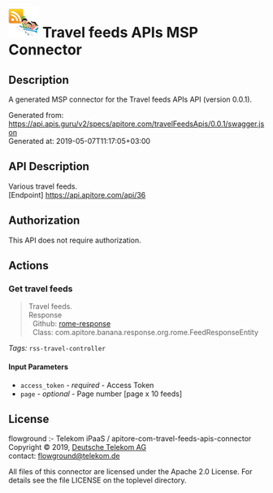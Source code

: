 # ![LOGO](logo.png) Travel feeds APIs MSP Connector

## Description

A generated MSP connector for the Travel feeds APIs API (version 0.0.1).

Generated from: https://api.apis.guru/v2/specs/apitore.com/travelFeedsApis/0.0.1/swagger.json<br/>
Generated at: 2019-05-07T11:17:05+03:00

## API Description

Various travel feeds.<BR />[Endpoint] https://api.apitore.com/api/36

## Authorization

This API does not require authorization.

## Actions

### Get travel feeds

> Travel feeds.<BR />Response<BR />&nbsp; Github: <a href="https://github.com/keigohtr/apitore-response-parent/tree/master/rome-response">rome-response</a><BR />&nbsp; Class: com.apitore.banana.response.org.rome.FeedResponseEntity<BR />

*Tags:* `rss-travel-controller`

#### Input Parameters
* `access_token` - _required_ - Access Token
* `page` - _optional_ - Page number [page x 10 feeds]

## License

flowground :- Telekom iPaaS / apitore-com-travel-feeds-apis-connector<br/>
Copyright © 2019, [Deutsche Telekom AG](https://www.telekom.de)<br/>
contact: flowground@telekom.de

All files of this connector are licensed under the Apache 2.0 License. For details
see the file LICENSE on the toplevel directory.
